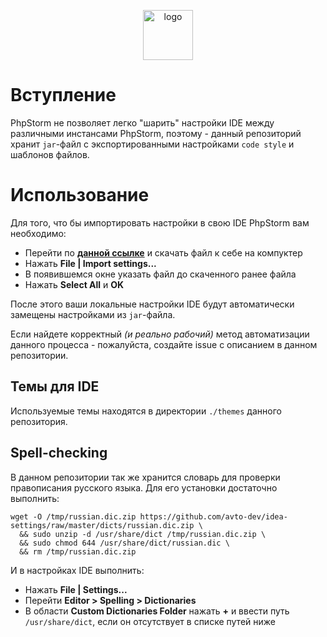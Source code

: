 <p align="center">
  <img alt="logo" src="https://hsto.org/webt/nx/dq/jw/nxdqjwei9l_i_aa49ipmtjy42lw.png" width="80" height="80" />
</p>

# Вступление

PhpStorm не позволяет легко "шарить" настройки IDE между различными инстансами PhpStorm, поэтому - данный репозиторий хранит `jar`-файл с экспортированными настройками `code style` и шаблонов файлов.

# Использование

Для того, что бы импортировать настройки в свою IDE PhpStorm вам необходимо:

 * Перейти по **[данной ссылке][download_jar]** и скачать файл к себе на компуктер
 * Нажать **File | Import settings...**
 * В появившемся окне указать файл до скаченного ранее файла
 * Нажать **Select All** и **OK**

После этого ваши локальные настройки IDE будут автоматически замещены настройками из `jar`-файла.

Если найдете корректный *(и реально рабочий)* метод автоматизации данного процесса - пожалуйста, создайте issue с описанием в данном репозитории.

## Темы для IDE

Используемые темы находятся в директории `./themes` данного репозитория.

## Spell-checking

В данном репозитории так же хранится словарь для проверки правописания русского языка. Для его установки достаточно выполнить:

```shell
wget -O /tmp/russian.dic.zip https://github.com/avto-dev/idea-settings/raw/master/dicts/russian.dic.zip \
  && sudo unzip -d /usr/share/dict /tmp/russian.dic.zip \
  && sudo chmod 644 /usr/share/dict/russian.dic \
  && rm /tmp/russian.dic.zip
```

И в настройках IDE выполнить:

 * Нажать **File | Settings...**
 * Перейти **Editor > Spelling > Dictionaries**
 * В области **Custom Dictionaries Folder** нажать **+** и ввести путь `/usr/share/dict`, если он отсутствует в списке путей ниже

[download_jar]: https://github.com/avto-dev/idea-settings/raw/master/idea-settings.jar

